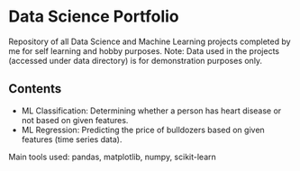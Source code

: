 # Data Science Portfolio
Repository of all Data Science and Machine Learning projects completed by me for self learning and hobby purposes. 
Note: Data used in the projects (accessed under data directory) is for demonstration purposes only.

## Contents
* ML Classification: Determining whether a person has heart disease or not based on given features.
* ML Regression: Predicting the price of bulldozers based on given features (time series data).

Main tools used: pandas, matplotlib, numpy, scikit-learn

